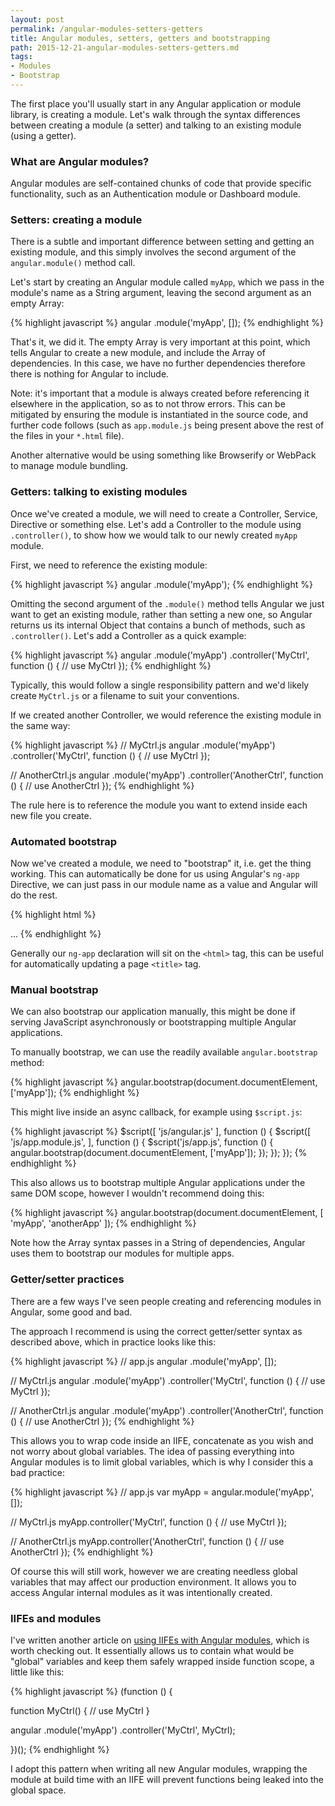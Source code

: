 ```yaml
---
layout: post
permalink: /angular-modules-setters-getters
title: Angular modules, setters, getters and bootstrapping
path: 2015-12-21-angular-modules-setters-getters.md
tags:
- Modules
- Bootstrap
---
```


The first place you'll usually start in any Angular application or module library, is creating a module. Let's walk through the syntax differences between creating a module (a setter) and talking to an existing module (using a getter).

### What are Angular modules?

Angular modules are self-contained chunks of code that provide specific functionality, such as an Authentication module or Dashboard module.

### Setters: creating a module

There is a subtle and important difference between setting and getting an existing module, and this simply involves the second argument of the `angular.module()` method call.

Let's start by creating an Angular module called `myApp`, which we pass in the module's name as a String argument, leaving the second argument as an empty Array:

{% highlight javascript %}
angular
  .module('myApp', []);
{% endhighlight %}

That's it, we did it. The empty Array is very important at this point, which tells Angular to create a new module, and include the Array of dependencies. In this case, we have no further dependencies therefore there is nothing for Angular to include.

Note: it's important that a module is always created before referencing it elsewhere in the application, so as to not throw errors. This can be mitigated by ensuring the module is instantiated in the source code, and further code follows (such as `app.module.js` being present above the rest of the files in your `*.html` file).

Another alternative would be using something like Browserify or WebPack to manage module bundling.

### Getters: talking to existing modules

Once we've created a module, we will need to create a Controller, Service, Directive or something else. Let's add a Controller to the module using `.controller()`, to show how we would talk to our newly created `myApp` module.

First, we need to reference the existing module:

{% highlight javascript %}
angular
  .module('myApp');
{% endhighlight %}

Omitting the second argument of the `.module()` method tells Angular we just want to get an existing module, rather than setting a new one, so Angular returns us its internal Object that contains a bunch of methods, such as `.controller()`. Let's add a Controller as a quick example:

{% highlight javascript %}
angular
  .module('myApp')
  .controller('MyCtrl', function () {
    // use MyCtrl
  });
{% endhighlight %}

Typically, this would follow a single responsibility pattern and we'd likely create `MyCtrl.js` or a filename to suit your conventions.

If we created another Controller, we would reference the existing module in the same way:

{% highlight javascript %}
// MyCtrl.js
angular
  .module('myApp')
  .controller('MyCtrl', function () {
    // use MyCtrl
  });

// AnotherCtrl.js
angular
  .module('myApp')
  .controller('AnotherCtrl', function () {
    // use AnotherCtrl
  });
{% endhighlight %}

The rule here is to reference the module you want to extend inside each new file you create.

### Automated bootstrap

Now we've created a module, we need to "bootstrap" it, i.e. get the thing working. This can automatically be done for us using Angular's `ng-app` Directive, we can just pass in our module name as a value and Angular will do the rest.

{% highlight html %}
<html ng-app="myApp">
  ...
</html>
{% endhighlight %}

Generally our `ng-app` declaration will sit on the `<html>` tag, this can be useful for automatically updating a page `<title>` tag. 

### Manual bootstrap

We can also bootstrap our application manually, this might be done if serving JavaScript asynchronously or bootstrapping multiple Angular applications.

To manually bootstrap, we can use the readily available `angular.bootstrap` method:

{% highlight javascript %}
angular.bootstrap(document.documentElement, ['myApp']);
{% endhighlight %}

This might live inside an async callback, for example using `$script.js`:

{% highlight javascript %}
$script([
  'js/angular.js'
  ], function () {
    $script([
      'js/app.module.js',
    ], function () {
      $script('js/app.js', function () {
        angular.bootstrap(document.documentElement, ['myApp']);
      });
  });
});
{% endhighlight %}

This also allows us to bootstrap multiple Angular applications under the same DOM scope, however I wouldn't recommend doing this:

{% highlight javascript %}
angular.bootstrap(document.documentElement, [
  'myApp',
  'anotherApp'
]);
{% endhighlight %}

Note how the Array syntax passes in a String of dependencies, Angular uses them to bootstrap our modules for multiple apps.

### Getter/setter practices

There are a few ways I've seen people creating and referencing modules in Angular, some good and bad.

The approach I recommend is using the correct getter/setter syntax as described above, which in practice looks like this:

{% highlight javascript %}
// app.js
angular
  .module('myApp', []);

// MyCtrl.js
angular
  .module('myApp')
  .controller('MyCtrl', function () {
    // use MyCtrl
  });

// AnotherCtrl.js
angular
  .module('myApp')
  .controller('AnotherCtrl', function () {
    // use AnotherCtrl
  });
{% endhighlight %}

This allows you to wrap code inside an IIFE, concatenate as you wish and not worry about global variables. The idea of passing everything into Angular modules is to limit global variables, which is why I consider this a bad practice:

{% highlight javascript %}
// app.js
var myApp = angular.module('myApp', []);

// MyCtrl.js
myApp.controller('MyCtrl', function () {
    // use MyCtrl
  });

// AnotherCtrl.js
myApp.controller('AnotherCtrl', function () {
    // use AnotherCtrl
  });
{% endhighlight %}

Of course this will still work, however we are creating needless global variables that may affect our production environment. It allows you to access Angular internal modules as it was intentionally created.

### IIFEs and modules

I've written another article on [using IIFEs with Angular modules](/minimal-angular-module-syntax-approach-using-an-iife), which is worth checking out. It essentially allows us to contain what would be "global" variables and keep them safely wrapped inside function scope, a little like this:

{% highlight javascript %}
(function () {

  function MyCtrl() {
    // use MyCtrl
  }

  angular
    .module('myApp')
    .controller('MyCtrl', MyCtrl);

})();
{% endhighlight %}

I adopt this pattern when writing all new Angular modules, wrapping the module at build time with an IIFE will prevent functions being leaked into the global space.
